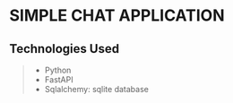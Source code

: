 # SIMPLE CHAT APPLICATION

## Technologies Used

> - Python
> - FastAPI
> - Sqlalchemy: sqlite database
